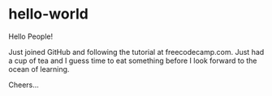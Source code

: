 # hello-world

Hello People!

Just joined GitHub and following the tutorial at freecodecamp.com. 
Just had a cup of tea and I guess time to eat something before I look forward to the ocean of learning. 

Cheers...
